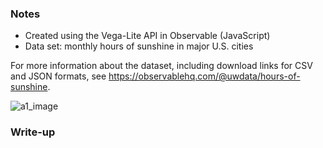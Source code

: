 ### Notes
- Created using the Vega-Lite API in Observable (JavaScript)
- Data set: monthly hours of sunshine in major U.S. cities

For more information about the dataset, including download links for CSV and JSON formats, see https://observablehq.com/@uwdata/hours-of-sunshine.

![a1_image](https://user-images.githubusercontent.com/52092892/162022761-41fb48cb-bb11-4386-b705-a742dadca0c2.png)

### Write-up
